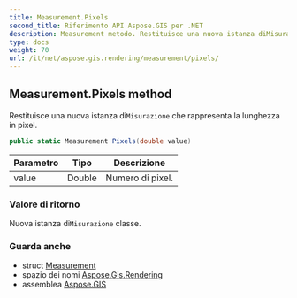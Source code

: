 ```yaml
---
title: Measurement.Pixels
second_title: Riferimento API Aspose.GIS per .NET
description: Measurement metodo. Restituisce una nuova istanza diMisurazione che rappresenta la lunghezza in pixel.
type: docs
weight: 70
url: /it/net/aspose.gis.rendering/measurement/pixels/
---
```

## Measurement.Pixels method

Restituisce una nuova istanza di`Misurazione` che rappresenta la lunghezza in pixel.

```csharp
public static Measurement Pixels(double value)
```

| Parametro | Tipo | Descrizione |
| --- | --- | --- |
| value | Double | Numero di pixel. |

### Valore di ritorno

Nuova istanza di`Misurazione` classe.

### Guarda anche

* struct [Measurement](../)
* spazio dei nomi [Aspose.Gis.Rendering](../../measurement/)
* assemblea [Aspose.GIS](../../../)


